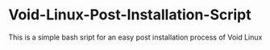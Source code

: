 # Void-Linux-Post-Installation-Script
This is a simple bash sript for an easy post installation process of Void Linux
